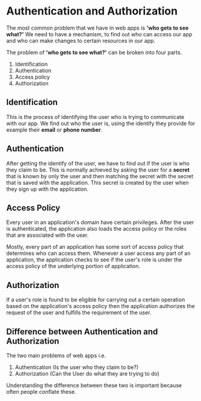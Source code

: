 
# Authentication and Authorization

The most common problem that we have in web apps is **'who gets to see what?'**
We need to have a mechanism, to find out who can access our app and who can make changes to certain resources in our app.

The problem of **'who gets to see what?'** can be broken into four parts.

1. Identification
2. Authentication
3. Access policy
4. Authorization

## Identification

This is the process of identifying the user who is trying to communicate with our app. We find out who the user is, using the identify they provide for example their **email** or **phone number**.

## Authentication

After getting the identify of the user, we have to find out if the user is who they claim to be. 
This is normally achieved by asking the user for a **secret** that is known by only the user and then matching the secret with the secret that is saved with the application. This secret is created by the user when they sign up with the application.

## Access Policy

Every user in an application's domain have certain privileges. After the user is authenticated, the application also loads the access policy or the roles that are associated with the user.

Mostly, every part of an application has some sort of access policy that determines who can access them. Whenever a user access any part of an application, the application checks to see if the user's role is under the access policy of the underlying portion of application.

## Authorization

If a user's role is found to be eligible for carrying out a certain operation based on the application's access policy then the application authorizes the request of the user and fulfills the requirement of the user.



## Difference between Authentication and Authorization

The two main problems of web apps i.e.

1. Authentication (Is the user who they claim to be?)
2. Authorization (Can the User do what they are trying to do)

Understanding the difference between these two is important because often people conflate these.




